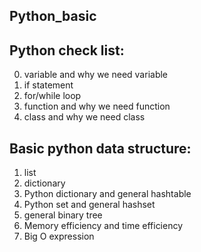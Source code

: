 ## Python_basic
## Python check list:
0. variable and why we need variable
1. if statement
2. for/while loop
3. function and why we need function
4. class and why we need class

## Basic python data structure:
1. list
2. dictionary
3. Python dictionary and general hashtable
4. Python set and general hashset
5. general binary tree
6. Memory efficiency and time efficiency
7. Big O expression
